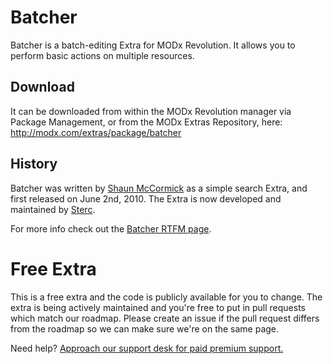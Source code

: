 # Batcher

Batcher is a batch-editing Extra for MODx Revolution. It allows you to perform basic actions on multiple resources.

## Download
It can be downloaded from within the MODx Revolution manager via Package Management, or from the MODx Extras Repository, here: http://modx.com/extras/package/batcher

## History
Batcher was written by [Shaun McCormick](https://github.com/splittingred) as a simple search Extra, and first released on June 2nd, 2010. The Extra is now developed and maintained by [Sterc](https://github.com/Sterc).

For more info check out the [Batcher RTFM page](https://rtfm.modx.com/extras/revo/batcher).

# Free Extra
This is a free extra and the code is publicly available for you to change. The extra is being actively maintained and you're free to put in pull requests which match our roadmap. Please create an issue if the pull request differs from the roadmap so we can make sure we're on the same page.

Need help? [Approach our support desk for paid premium support.](mailto:service@sterc.com)
